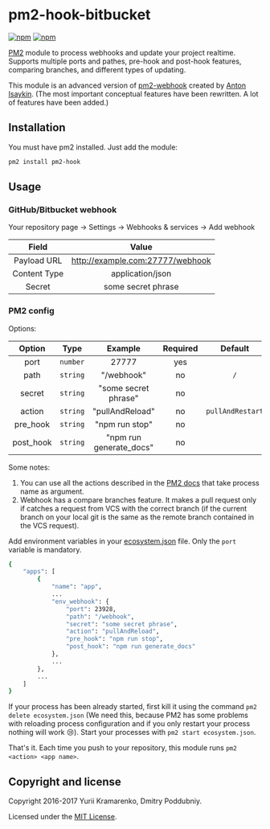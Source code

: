 # pm2-hook-bitbucket

[![npm](https://img.shields.io/npm/v/pm2-hook.svg)](https://www.npmjs.com/package/pm2-hook)
[![npm](https://img.shields.io/npm/dm/pm2-hook.svg)](https://www.npmjs.com/package/pm2-hook)

[PM2](https://github.com/Unitech/pm2) module to process webhooks and update your project realtime. Supports multiple ports and pathes, pre-hook and post-hook features, comparing branches, and different types of updating.

This module is an advanced version of [pm2-webhook](https://github.com/oowl/pm2-webhook) created by [Anton Isaykin](https://github.com/oowl). (The most important conceptual features have been rewritten. A lot of features have been added.)

## Installation

You must have pm2 installed. Just add the module:

```sh
pm2 install pm2-hook
```

## Usage

### GitHub/Bitbucket webhook

Your repository page → Settings → Webhooks & services → Add webhook

| Field | Value |
|:---:|:---:|
| Payload URL | http://example.com:27777/webhook |
| Content Type | application/json |
| Secret | some secret phrase |

### PM2 config

Options:

| Option | Type | Example | Required | Default |
|:---:|:---:|:---:|:---:|:---:|
| port | `number` | 27777 | yes | |
| path | `string` | "/webhook" | no | `/` |
| secret | `string` | "some secret phrase" | no | |
| action | `string` | "pullAndReload" | no | `pullAndRestart` |
| pre_hook | `string` | "npm run stop" | no | |
| post_hook | `string` | "npm run generate_docs" | no | |

Some notes:

1. You can use all the actions described in the [PM2 docs](http://pm2.keymetrics.io/docs/usage/pm2-api/) that take process name as argument.
2. Webhook has a compare branches feature. It makes a pull request only if catches a request from VCS with the correct branch (if the current branch on your local git is the same as the remote branch contained in the VCS request).

Add environment variables in your [ecosystem.json](http://pm2.keymetrics.io/docs/usage/application-declaration/) file. Only the `port` variable is mandatory.

```sh
{
    "apps": [
        {
            "name": "app",
            ...
            "env_webhook": {
                "port": 23928,
                "path": "/webhook",
                "secret": "some secret phrase",
                "action": "pullAndReload",
                "pre_hook": "npm run stop",
                "post_hook": "npm run generate_docs"
            },
            ...
        },
        ...
    ]
}
```
If your process has been already started, first kill it using the command `pm2 delete ecosystem.json` (We need this, because PM2 has some problems with reloading process configuration and if you only restart your process nothing will work :cry:).
Start your processes with `pm2 start ecosystem.json`.

That's it. Each time you push to your repository, this module runs `pm2 <action> <app name>`.

## Copyright and license

Copyright 2016-2017 Yurii Kramarenko, Dmitry Poddubniy.

Licensed under the [MIT License](https://github.com/Dalas/pm2-webhook/blob/master/LICENSE).
